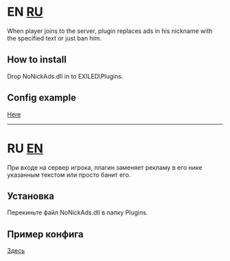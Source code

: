 # EN [RU](https://github.com/Qidan475/NoNickAds#ru-en)
When player joins to the server, plugin replaces ads in his nickname with the specified text or just ban him.

## How to install
Drop NoNickAds.dll in to EXILED\Plugins.

## Config example
[Here](https://github.com/Qidan475/NoNickAds/blob/EXILED/Config%20example)

***

# RU [EN](https://github.com/Qidan475/NoNickAds/#en-ru)
При входе на сервер игрока, плагин заменяет рекламу в его нике указанным текстом или просто банит его.

## Установка
Перекиньте файл NoNickAds.dll в папку Plugins.

## Пример конфига
[Здесь](https://github.com/Qidan475/NoNickAds/blob/EXILED/Config%20example)
